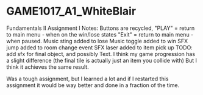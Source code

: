 # GAME1017_A1_WhiteBlair
Fundamentals II Assignment I
Notes: 
Buttons are recycled, "PLAY" = return to main menu - when on the win/lose states
                      "Exit" = return to main menu - when paused.
Music sting added to lose
Music toggle added to win
SFX jump added to room change event
SFX laser added to item pick up
TODO: add sfx for final object, and possibly Text. 
I think my game progression has a slight difference (the final tile is actually just an item you collide with) But I think it achieves the same result. 

Was a tough assignment, but I learned a lot and if I restarted this assignment it would be way better and done in a fraction of the time.
